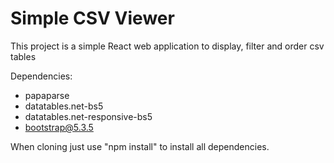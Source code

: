 # Simple CSV Viewer

This project is a simple React web application to display, filter and order csv tables

Dependencies: 

- papaparse
- datatables.net-bs5
- datatables.net-responsive-bs5
- bootstrap@5.3.5

When cloning just use "npm install" to install all dependencies. 

